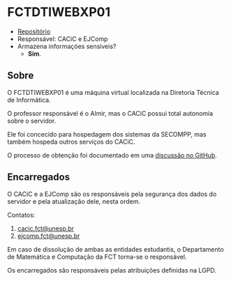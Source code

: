 # FCTDTIWEBXP01

- [Repositório](https://github.com/cacic-fct/server-FCTDTIWEBXP01)
- Responsável: CACiC e EJComp
- Armazena informações sensíveis?
  - **Sim**.

## Sobre

O FCTDTIWEBXP01 é uma máquina virtual localizada na Diretoria Técnica de Informática.

O professor responsável é o Almir, mas o CACiC possui total autonomia sobre o servidor.

Ele foi concecido para hospedagem dos sistemas da SECOMPP, mas também hospeda outros serviços do CACiC.

O processo de obtenção foi documentado em uma [discussão no GitHub](https://github.com/cacic-fct/fct-app/discussions/182#discussioncomment-9413541).

## Encarregados

O CACiC e a EJComp são os responsáveis pela segurança dos dados do servidor e pela atualização dele, nesta ordem.

Contatos:

1. cacic.fct@unesp.br
1. ejcomp.fct@unesp.br

Em caso de dissolução de ambas as entidades estudantis, o Departamento de Matemática e Computação da FCT torna-se o responsável.

Os encarregados são responsáveis pelas atribuições definidas na LGPD.
